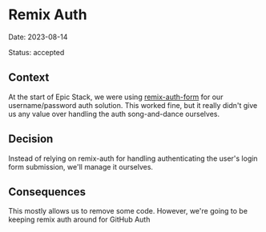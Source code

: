 # Remix Auth

Date: 2023-08-14

Status: accepted

## Context

At the start of Epic Stack, we were using
[remix-auth-form](https://github.com/sergiodxa/remix-auth-form) for our
username/password auth solution. This worked fine, but it really didn't give us
any value over handling the auth song-and-dance ourselves.

## Decision

Instead of relying on remix-auth for handling authenticating the user's login
form submission, we'll manage it ourselves.

## Consequences

This mostly allows us to remove some code. However, we're going to be keeping
remix auth around for GitHub Auth
